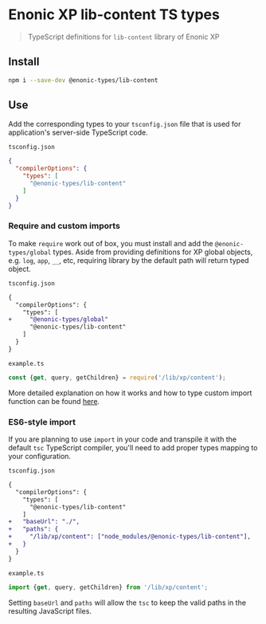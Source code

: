 # Enonic XP lib-content TS types

> TypeScript definitions for `lib-content` library of Enonic XP

## Install

```bash
npm i --save-dev @enonic-types/lib-content
```

## Use

Add the corresponding types to your `tsconfig.json` file that is used for application's server-side TypeScript code.

`tsconfig.json`

```json
{
  "compilerOptions": {
    "types": [
      "@enonic-types/lib-content"
    ]
  }
}
```

### Require and custom imports

To make `require` work out of box, you must install and add the `@enonic-types/global` types. Aside from providing definitions for XP global
objects, e.g. `log`, `app`, `__`, etc, requiring library by the default path will return typed object.

`tsconfig.json`

```diff
{
  "compilerOptions": {
    "types": [
+     "@enonic-types/global"
      "@enonic-types/lib-content"
    ]
  }
}
```

`example.ts`

```ts
const {get, query, getChildren} = require('/lib/xp/content');
```

More detailed explanation on how it works and how to type custom import function can be
found [here](https://github.com/enonic/xp/tree/master/modules/lib/typescript/README.md).

### ES6-style import

If you are planning to use `import` in your code and transpile it with the default `tsc` TypeScript compiler, you'll need to add proper
types mapping to your configuration.

`tsconfig.json`

```diff
{
  "compilerOptions": {
    "types": [
      "@enonic-types/lib-content"
    ]
+   "baseUrl": "./",
+   "paths": {
+     "/lib/xp/content": ["node_modules/@enonic-types/lib-content"],
+   }
  }
}
```

`example.ts`

```ts
import {get, query, getChildren} from '/lib/xp/content';
```

Setting `baseUrl` and `paths` will allow the `tsc` to keep the valid paths in the resulting JavaScript files.
